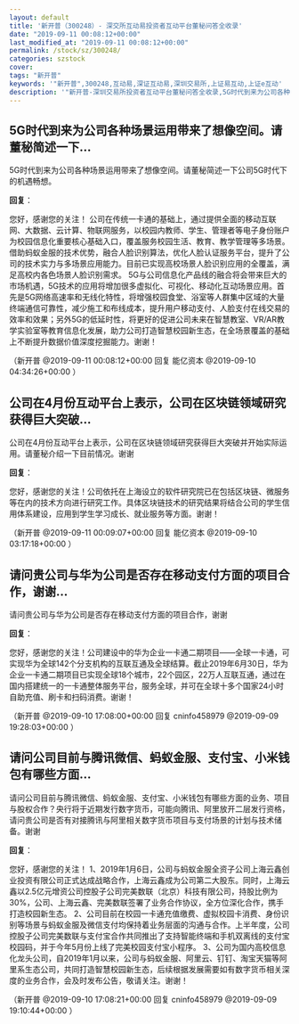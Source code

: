 ```yaml
---
layout: default
title: '新开普（300248）- 深交所互动易投资者互动平台董秘问答全收录'
date: "2019-09-11 00:08:12+00:00"
last_modified_at: "2019-09-11 00:08:12+00:00"
permalink: /stock/sz/300248/
categories: szstock
cover: 
tags: "新开普"
keywords: '"新开普",300248,互动易,深证互动易,深圳交易所,上证易互动,上证e互动'
description: '"新开普-深圳交易所投资者互动平台董秘问答全收录,5G时代到来为公司各种场景运用带来了想像空间。请董秘简述一下公司5G时代下的机遇畅想。"'
---
```


## 5G时代到来为公司各种场景运用带来了想像空间。请董秘简述一下...

5G时代到来为公司各种场景运用带来了想像空间。请董秘简述一下公司5G时代下的机遇畅想。

**回复**：

您好，感谢您的关注！
    公司在传统一卡通的基础上，通过提供全面的移动互联网、大数据、云计算、物联网服务，以校园内教师、学生、管理者等电子身份账户为校园信息化重要核心基础入口，覆盖服务校园生活、教育、教学管理等多场景。借助蚂蚁金服的技术优势，融合人脸识别算法，优化人脸认证服务平台，提升了公司的技术实力与多场景应用能力。目前已实现高校场景人脸识别应用的全覆盖，满足高校内各色场景人脸识别需求。
    5G与公司信息化产品线的融合将会带来巨大的市场机遇，5G技术的应用将增加很多虚拟化、可视化、移动化互动场景应用。首先是5G网络高速率和无线化特性，将增强校园食堂、浴室等人群集中区域的大量终端通信可靠性，减少施工和布线成本，提升用户移动支付、人脸支付在线交易的效率和效果；另外5G的低延时性，将更好的促进公司未来在智慧教室、VR/AR教学实验室等教育信息化发展，助力公司打造智慧校园新生态，在全场景覆盖的基础上不断提升数据价值深度挖掘能力。谢谢！ 

（新开普  @2019-09-11 00:08:12+00:00 回复 能亿资本  @2019-09-10 04:34:26+00:00 ）

## 公司在4月份互动平台上表示，公司在区块链领域研究获得巨大突破...

公司在4月份互动平台上表示，公司在区块链领域研究获得巨大突破并开始实际运用。请董秘介绍一下目前情况。谢谢

**回复**：

您好，感谢您的关注！公司依托在上海设立的软件研究院已在包括区块链、微服务等在内的技术方向进行研究工作。具体区块链技术的研究结果将结合公司的学生信用体系建设，应用到学生学习成长、就业服务等方面。谢谢！ 

（新开普  @2019-09-11 00:09:07+00:00 回复 能亿资本  @2019-09-10 03:17:18+00:00 ）

## 请问贵公司与华为公司是否存在移动支付方面的项目合作，谢谢...

请问贵公司与华为公司是否存在移动支付方面的项目合作，谢谢

**回复**：

您好，感谢您的关注！公司建设中的华为企业一卡通二期项目——全球一卡通，可实现华为全球142个分支机构的互联互通及全球结算。截止2019年6月30日，华为企业一卡通二期项目已实现全球18个城市，22个园区，22万人互联互通，通过在国内搭建统一的一卡通整体服务平台，服务全球，并可在全球十多个国家24小时自助充值、刷卡和扫码消费。谢谢！ 

（新开普  @2019-09-10 17:08:00+00:00 回复 cninfo458979  @2019-09-09 19:28:03+00:00 ）

## 请问公司目前与腾讯微信、蚂蚁金服、支付宝、小米钱包有哪些方面...

请问公司目前与腾讯微信、蚂蚁金服、支付宝、小米钱包有哪些方面的业务、项目与股权合作？央行将于近期发行数字货币，可能向腾讯、阿里放开二层发行资格，请问贵公司是否有对接腾讯与阿里相关数字货币项目与支付场景的计划与技术储备。谢谢

**回复**：

您好，感谢您的关注！
1、2019年1月6日，公司与蚂蚁金服全资子公司上海云鑫创业投资有限公司正式达成战略合作，上海云鑫成为公司第二大股东。同时，上海云鑫以2.5亿元增资公司控股子公司完美数联（北京）科技有限公司，持股比例为30%，公司、上海云鑫、完美数联签署了业务合作协议，全方位深化合作，携手打造校园新生态。
2、公司目前在校园一卡通充值缴费、虚拟校园卡消费、身份识别等场景与蚂蚁金服及微信支付均保持着业务层面的沟通与合作。上半年度，公司控股子公司完美数联与支付宝合作共同推出了支持智能终端和手机双离线的支付宝校园码，并于今年5月份上线了完美校园支付宝小程序。
3、公司为国内高校信息化龙头公司，自2019年1月以来，公司与蚂蚁金服、阿里云、钉钉、淘宝天猫等阿里系生态公司，共同打造智慧校园新生态，后续根据发展需要如有数字货币相关深度的业务合作，会及时发布公告，敬请关注。谢谢！ 

（新开普  @2019-09-10 17:08:21+00:00 回复 cninfo458979  @2019-09-09 19:10:44+00:00 ）

